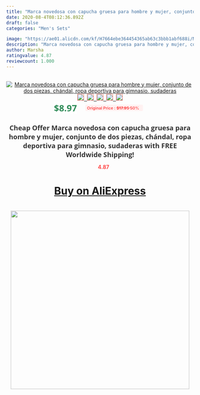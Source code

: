 ```yaml
---
title: "Marca novedosa con capucha gruesa para hombre y mujer, conjunto de dos piezas, chándal, ropa deportiva para gimnasio, sudaderas"
date: 2020-08-4T08:12:36.892Z
draft: false
categories: "Men's Sets"

image: "https://ae01.alicdn.com/kf/H7664ebe364454365ab63c3bbb1abf688i/Marca-novedosa-con-capucha-gruesa-para-hombre-y-mujer-conjunto-de-dos-piezas-chándal-ropa-deportiva.jpg"
description: "Marca novedosa con capucha gruesa para hombre y mujer, conjunto de dos piezas, chándal, ropa deportiva para gimnasio, sudaderas"
author: Marsha
ratingvalue: 4.87
reviewcount: 1.000
---
```

<br>
<div style="text-align: center;">
<a href="https://s.click.aliexpress.com/e/_AgnVlT" target="_blank" rel="nofollow noopener noreferrer"><img alt="Marca novedosa con capucha gruesa para hombre y mujer, conjunto de dos piezas, chándal, ropa deportiva para gimnasio, sudaderas" class="magnifier-image" src="https://ae01.alicdn.com/kf/H7664ebe364454365ab63c3bbb1abf688i/Marca-novedosa-con-capucha-gruesa-para-hombre-y-mujer-conjunto-de-dos-piezas-chándal-ropa-deportiva.jpg_640x640.jpg">
<br>
<img style="border:1px solid salmon" src="https://ae01.alicdn.com/kf/H7664ebe364454365ab63c3bbb1abf688i/Marca-novedosa-con-capucha-gruesa-para-hombre-y-mujer-conjunto-de-dos-piezas-chándal-ropa-deportiva.jpg_120x120.jpg">&nbsp;&nbsp;<img style="border:1px solid salmon" src="https://ae01.alicdn.com/kf/H81726d73902c4b12a1b33aa9bfc04419d/Marca-novedosa-con-capucha-gruesa-para-hombre-y-mujer-conjunto-de-dos-piezas-chándal-ropa-deportiva.jpg_120x120.jpg">&nbsp;&nbsp;<img style="border:1px solid salmon" src="https://ae01.alicdn.com/kf/H409d5e9dd0794a2cb252b3d6c5bd2876k/Marca-novedosa-con-capucha-gruesa-para-hombre-y-mujer-conjunto-de-dos-piezas-chándal-ropa-deportiva.jpg_120x120.jpg">&nbsp;&nbsp;<img style="border:1px solid salmon" src="https://ae01.alicdn.com/kf/H57b562e098cc49bfb999668ea04a3d3by/Marca-novedosa-con-capucha-gruesa-para-hombre-y-mujer-conjunto-de-dos-piezas-chándal-ropa-deportiva.jpg_120x120.jpg">&nbsp;&nbsp;<img style="border:1px solid salmon" src="https://ae01.alicdn.com/kf/H2297b0c96cdd479f98866d7ed4ce949cZ/Marca-novedosa-con-capucha-gruesa-para-hombre-y-mujer-conjunto-de-dos-piezas-chándal-ropa-deportiva.jpg_120x120.jpg"></a></div><br0>
<div style="text-align: center;"><span style="background-color: white; border: 0px; box-sizing: border-box; color: seagreen; display: inline-block; font-family: &quot;open sans&quot; , &quot;arial&quot; , &quot;helvetica&quot; , sans-serif , &quot;heiti&quot;; font-size: 24px; font-stretch: inherit; font-weight: 700; line-height: inherit; margin: 0px 10px 0px 0px; padding: 0px; vertical-align: middle;">$8.97 </span>
<span style="background: rgb(255 , 241 , 241); border-radius: 3px; border: 0px; box-sizing: border-box; color: #ff4747; display: inline-block; font-family: inherit; font-size: 12px; font-stretch: inherit; font-style: inherit; font-variant: inherit; font-weight: 600; line-height: inherit; margin: 0px; padding: 2px 5px; transform: scale(0.9); vertical-align: middle;">Original Price : <b style="text-decoration: line-through;">$17.95 </b> 50%&nbsp;&nbsp;</span></div>
<h1 style="color: #333333; display: inline-block; font-family: &quot;open sans&quot; , &quot;arial&quot; , &quot;helvetica&quot; , sans-serif , &quot;heiti&quot;; font-size: 18px; font-stretch: inherit; font-weight: 700; text-align: center;">Cheap Offer Marca novedosa con capucha gruesa para hombre y mujer, conjunto de dos piezas, chándal, ropa deportiva para gimnasio, sudaderas with FREE Worldwide Shipping!</h1>
<div style="color: #ff4747; text-align: center;">
<img src="https://4.bp.blogspot.com/-M0ZcTcb-5uY/XleCXlxnR4I/AAAAAAAAAEc/OrjgMkXV1oMQFaCRZj5HQwOCBcu3w1FegCPcBGAYYCw/s1600/star.png" style="height: 15px;">&nbsp;<b>4.87</b></div>
<div class="button_cont" align="center"><a class="buynow_a" href="https://s.click.aliexpress.com/e/_AgnVlT" target="_blank" rel="nofollow noopener noreferrer"><H1>Buy on AliExpress</H1></a></div><br>
<div class="separator" style="clear: both; text-align: center;">
<img src="https://lh3.googleusercontent.com/-pTy5HemUv9M/XlePHvY0dAI/AAAAAAAAAE4/0nX5iRUoIWY8eMW9Dpxeirr157OZliDIgCLcBGAsYHQ/s1600/badge.gif" width="480">
</div>

